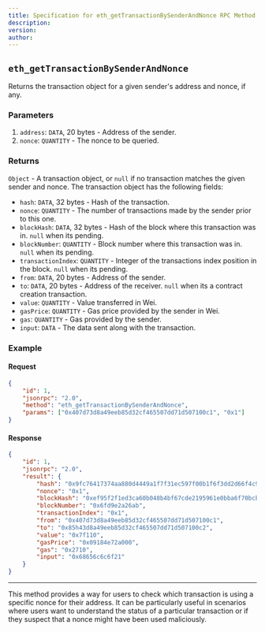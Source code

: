 ```yaml
---
title: Specification for eth_getTransactionBySenderAndNonce RPC Method
description:
version:
author:
---
```


## `eth_getTransactionBySenderAndNonce`

Returns the transaction object for a given sender's address and nonce, if any.

### Parameters

1. `address`: `DATA`, 20 bytes - Address of the sender.
2. `nonce`: `QUANTITY` - The nonce to be queried.

### Returns

`Object` - A transaction object, or `null` if no transaction matches the given sender and nonce. The transaction object has the following fields:

-   `hash`: `DATA`, 32 bytes - Hash of the transaction.
-   `nonce`: `QUANTITY` - The number of transactions made by the sender prior to this one.
-   `blockHash`: `DATA`, 32 bytes - Hash of the block where this transaction was in. `null` when its pending.
-   `blockNumber`: `QUANTITY` - Block number where this transaction was in. `null` when its pending.
-   `transactionIndex`: `QUANTITY` - Integer of the transactions index position in the block. `null` when its pending.
-   `from`: `DATA`, 20 bytes - Address of the sender.
-   `to`: `DATA`, 20 bytes - Address of the receiver. `null` when its a contract creation transaction.
-   `value`: `QUANTITY` - Value transferred in Wei.
-   `gasPrice`: `QUANTITY` - Gas price provided by the sender in Wei.
-   `gas`: `QUANTITY` - Gas provided by the sender.
-   `input`: `DATA` - The data sent along with the transaction.

### Example

#### Request

```json
{
	"id": 1,
	"jsonrpc": "2.0",
	"method": "eth_getTransactionBySenderAndNonce",
	"params": ["0x407d73d8a49eeb85d32cf465507dd71d507100c1", "0x1"]
}
```

#### Response

```json
{
	"id": 1,
	"jsonrpc": "2.0",
	"result": {
		"hash": "0x9fc76417374aa880d4449a1f7f31ec597f00b1f6f3dd2d66f4c9c6c445836d8b",
		"nonce": "0x1",
		"blockHash": "0xef95f2f1ed3ca60b048b4bf67cde2195961e0bba6f70bcbea9a2c4e133e34b46",
		"blockNumber": "0x6fd9e2a26ab",
		"transactionIndex": "0x1",
		"from": "0x407d73d8a49eeb85d32cf465507dd71d507100c1",
		"to": "0x85h43d8a49eeb85d32cf465507dd71d507100c2",
		"value": "0x7f110",
		"gasPrice": "0x09184e72a000",
		"gas": "0x2710",
		"input": "0x68656c6c6f21"
	}
}
```

---

This method provides a way for users to check which transaction is using a specific nonce for their address. It can be particularly useful in scenarios where users want to understand the status of a particular transaction or if they suspect that a nonce might have been used maliciously.
